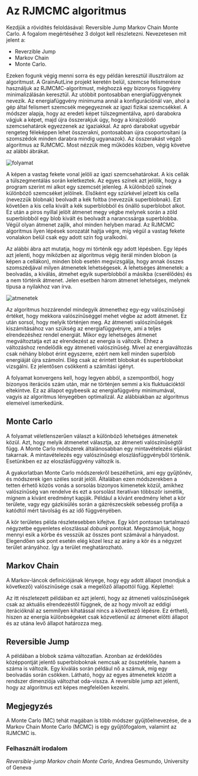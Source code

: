 # Az RJMCMC algoritmus

Kezdjük a rövidítés feloldásával: Reversible Jump Markov Chain Monte Carlo. A fogalom megértéséhez 3 dolgot kell részletezni. Nevezetesen mit jelent a:

* Reverzible Jump
* Markov Chain
* Monte Carlo.

Ezeken fogunk végig menni sorra és egy példán keresztül illusztrálom az algoritmust. A GrainAutLine projekt keretén belül, szemcse felismerésre használjuk az RJMCMC-algoritmust, méghozzá egy bizonyos függvény minimalizálásán keresztül. Az utóbbit pontosabban energiafüggvénynek nevezik. Az energiafüggvény minimuma annál a konfigurációnál van, ahol a gép által felismert szemcsék megegyeznek az igazi fizikai szemcsékkel. A módszer alapja, hogy az eredeti képet túlszegmentálva, apró darabokra vágjuk a képet, majd újra összerakjuk úgy, hogy a kirajzolódó szemcsehatárok egyezzenek az igaziakkal. Az apró darabokat ugyebár rengeteg féleképpen lehet összerakni, pontosabban újra csoportosítani (a szomszédok minden darabra mindig ugyanazok). Az összerakást végző algoritmus az RJMCMC.
Most nézzük meg működés közben, végig követve az alábbi ábrákat.

![folyamat](https://cloud.githubusercontent.com/assets/10497471/11789850/f7ff5a86-a298-11e5-94d6-b8526ca934dc.jpg)

A képen a vastag fekete vonal jelöli az igazi szemcsehatárokat. A kis cellák a túlszegmentálás során keletkeztek. Az egyes színek azt jelölik, hogy a program szerint mi alkot egy szemcsét jelenleg. A különböző színek különböző szemcséket jelölnek. Elsőként egy szürkével jelzett kis cella (nevezzük blobnak) beolvadt a kék foltba (nevezzük superblobnak). Ezt követően a kis cella kivált a kék superblobból és önálló superblobot alkot. Ez után a piros nyíllal jelölt átmenet megy végbe melynek során a zöld superblobból egy blob kivált és beolvadt a narancssárga superblobba. Végül olyan átmenet zajlik, ahol minden helyben marad. Az RJMCMC algoritmus ilyen lépések sorozatát hajtja végre, míg végül a vastag fekete vonalakon belül csak egy adott szín fog uralkodni. 

Az alábbi ábra azt mutatja, hogy mi történik egy adott lépésben. Egy lépés azt jelenti, hogy miközben az algoritmus végig iterál minden blobon (a képen a cellákon), minden blob esetén megvizsgálja, hogy annak összes szomszédjával milyen átmenetek lehetségesek. A lehetséges átmenetek: a beolvadás, a kiválás, átmehet egyik superblobból a másikba (cserélődés) és a nem történik átmenet. Jelen esetben három átmenet lehetséges, melynek típusa a nyilakhoz van írva.

![atmenetek](https://cloud.githubusercontent.com/assets/10497471/11789860/0e6a02da-a299-11e5-8db5-35bc04026761.jpg)

Az algoritmus hozzárendel mindegyik átmenethez egy-egy valószínűségi értéket, hogy mekkora valószínűséggel mehet végbe az adott átmenet. Ez után sorsol, hogy melyik történjen meg. Az átmeneti valószínűségek kiszámításához van szükség az energiafüggvényre, ami a teljes elrendezéshez rendel energiát. Mikor egy lehetséges átmenet megváltoztatja ezt az elrendezést az energia is változik. Ehhez a változáshoz rendelődik egy átmeneti valószínűség. Mivel az energiaváltozás csak néhány blobot érint egyszerre, ezért nem kell minden superblob energiáját újra számolni. Elég csak az érintett blobokat és superblobokat vizsgálni. Ez jelentősen csökkenti a számítási igényt.

A folyamat konvergens kell, hogy legyen abból, a szempontból, hogy bizonyos iterációs szám után, már ne történjen semmi a kis fluktuációktól eltekintve. Ez az állapot egybeesik az energiafüggvény minimumával, vagyis az algoritmus lényegében optimalizál. Az alábbiakban az algoritmus elemeivel ismerkedünk.

## Monte Carlo

A folyamat véletlenszerűen választ a különböző lehetséges átmenetek közül. Azt, hogy melyik átmenetet választja, az átmeneti valószínűségtől függ. A Monte Carlo módszerek általánosabban egy mintavételezési eljárást takarnak. A mintavételezés egy valószínűségi eloszlásfüggvényből történik. Esetünkben ez az eloszlásfüggvény változik is. 

A gyakorlatban Monte Carlo módszerekről beszélhetünk, ami egy gyűjtőnév, és módszerek igen széles sorát jelöli. Általában ezen módszerekben a tetten érhető közös vonás a sorsolás bizonyos kimenetek közül, amikhez valószínűség van rendelve és ezt a sorsolást iteratívan többször ismétlik, mígnem a kívánt eredményt kapják. Például a kívánt eredmény lehet a kör területe, vagy egy gázkisülés során a gázrészecskék sebesség profilja a katódtól mért távolság és az idő függvényében.

A kör területes példa részletesebben kifejtve. Egy kört pontosan tartalmazó négyzetbe egyenletes eloszlással *dobunk* pontokat. Megszámoljuk, hogy mennyi esik a körbe és vesszük az összes pont számával a hányadost. Elegendően sok pont esetén elég közel lesz az arány a kör és a négyzet terület arányához. Így a terület meghatározható.

## Markov Chain

A Markov-láncok definíciójának lényege, hogy egy adott állapot (mondjuk a következő) valószínűsége csak a megelőző állapottól függ. Képlettel:

Az itt részletezett példában ez azt jelenti, hogy az átmeneti valószínűségek csak az aktuális elrendezéstől függnek, de az hogy mivolt az eddigi iterációknál az semmilyen kihatással nincs a következő lépésre. Ez érthető, hiszen az energia különbségeket csak közvetlenül az átmenet előtti állapot és az utána levő állapot határozza meg.

## Reversible Jump

A példában a blobok száma változatlan. Azonban az érdeklődés középpontját jelentő superbloboknak nemcsak az összetétele, hanem a száma is változik. Egy kiválás során például nő a számuk, míg egy beolvadás során csökken. Látható, hogy az egyes átmenetek között a rendszer dimenziója változhat oda-vissza. A reversible jump azt jelenti, hogy az algoritmus ezt képes megfelelően kezelni. 

## Megjegyzés
A  Monte Carlo (MC) tehát magában is több módszer gyűjtőelnevezése, de a Markov Chain Monte Carlo (MCMC) is egy gyűjtőfogalom, valamint az RJMCMC is.

### Felhasznált irodalom

*Reversible-jump Markov chain Monte Carlo*, Andrea Gesmundo, University of Geneva



